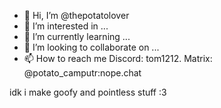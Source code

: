 - 👋 Hi, I’m @thepotatolover
- 👀 I’m interested in ...
- 🌱 I’m currently learning ...
- 💞️ I’m looking to collaborate on ...
- 📫 How to reach me Discord: tom1212. Matrix: @potato_camputr:nope.chat

idk i make goofy and pointless stuff :3

<!---
thepotatolover/thepotatolover is a ✨ special ✨ repository because its `README.md` (this file) appears on your GitHub profile.
You can click the Preview link to take a look at your changes.
--->
